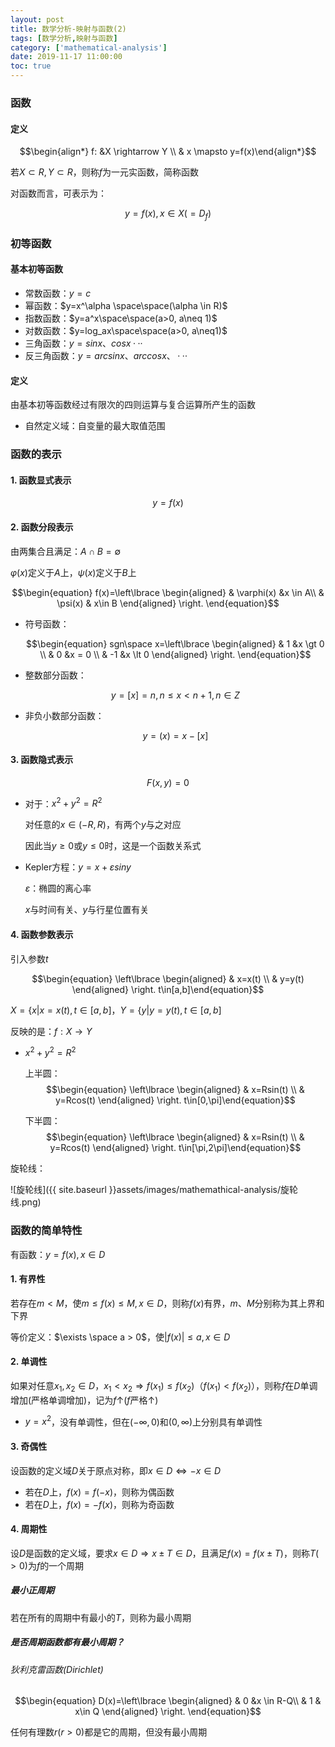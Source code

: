 ```yaml
---
layout: post
title: 数学分析-映射与函数(2)
tags: [数学分析,映射与函数]
category: ['mathematical-analysis']
date: 2019-11-17 11:00:00
toc: true
---
```


### 函数

#### 定义

$$\begin{align*} f: &X \rightarrow Y \\ & x \mapsto y=f(x)\end{align*}$$

若$X \subset R, Y\subset R$，则称$f$为一元实函数，简称函数

对函数而言，可表示为：

$$y=f(x), x\in X(=D_f)$$

### 初等函数

#### 基本初等函数

- 常数函数：$y=c$
- 幂函数：$y=x^\alpha \space\space(\alpha \in R)$
- 指数函数：$y=a^x\space\space(a>0, a\neq 1)$
- 对数函数：$y=log_ax\space\space(a>0, a\neq1)$
- 三角函数：$y=sinx、cosx ···$
- 反三角函数：$y=arc sinx、arccosx、···$

#### 定义

由基本初等函数经过有限次的四则运算与复合运算所产生的函数

- 自然定义域：自变量的最大取值范围

### 函数的表示

#### 1. 函数显式表示 

$$y=f(x)$$

#### 2. 函数分段表示

由两集合且满足：$A\cap B = \emptyset$

$\varphi(x)$定义于$A$上，$\psi(x)$定义于$B$上

$$\begin{equation} f(x)=\left\lbrace \begin{aligned}  & \varphi(x) &x \in A\\ & \psi(x) & x\in B \end{aligned} \right. \end{equation}$$

- 符号函数：

  $$\begin{equation} sgn\space x=\left\lbrace \begin{aligned}  & 1 &x \gt 0 \\  & 0 &x = 0 \\ & -1 &x \lt 0 \end{aligned} \right. \end{equation}$$

- 整数部分函数：

  $$y=[x]=n, n\le x \lt n+1, n \in Z$$

- 非负小数部分函数：

  $$y=(x)=x-[x]$$

#### 3. 函数隐式表示

$$F(x,y)=0$$

- 对于：$x^2+y^2=R^2$

  对任意的$x\in (-R, R)$，有两个$y$与之对应

  因此当$y\ge0$或$y\le0$时，这是一个函数关系式

- Kepler方程：$y=x+\varepsilon siny$

  $\varepsilon$：椭圆的离心率

  $x$与时间有关、$y$与行星位置有关

#### 4. 函数参数表示

引入参数$t$

$$\begin{equation} \left\lbrace \begin{aligned}  & x=x(t) \\ & y=y(t) \end{aligned} \right. t\in[a,b]\end{equation}$$

$X=\lbrace x \vert x = x(t), t \in [a,b]$，$Y=\lbrace y \vert y = y(t), t \in [a,b]$

反映的是：$f: X \rightarrow Y$

- $x^2+y^2=R^2$

  上半圆：$$\begin{equation} \left\lbrace \begin{aligned}  & x=Rsin(t) \\ & y=Rcos(t) \end{aligned} \right. t\in[0,\pi]\end{equation}$$

  下半圆：$$\begin{equation} \left\lbrace \begin{aligned}  & x=Rsin(t) \\ & y=Rcos(t) \end{aligned} \right. t\in[\pi,2\pi]\end{equation}$$

旋轮线：

![旋轮线]({{ site.baseurl }}assets/images/mathemathical-analysis/旋轮线.png)

### 函数的简单特性

 有函数：$y=f(x), x\in D$

#### 1. 有界性

若存在$m\lt M$，使$m\le f(x) \le M, x\in D$，则称$f(x)$有界，$m、M$分别称为其上界和下界

等价定义：$\exists \space a > 0$，使$\vert f(x)\vert \le a, x\in D$

#### 2. 单调性

如果对任意$x_1, x_2 \in D$，$x_1 < x_2 \Rightarrow f(x_1)\le f(x_2)$（$f(x_1)<f(x_2)$），则称$f$在$D$单调增加(严格单调增加)，记为$f\uparrow$($f$严格$\uparrow$)

- $y=x^2$，没有单调性，但在$(-\infty,0)$和$(0,\infty)$上分别具有单调性

#### 3. 奇偶性

设函数的定义域$D$关于原点对称，即$x\in D \Leftrightarrow -x \in D$

- 若在$D$上，$f(x)=f(-x)$，则称为偶函数
- 若在$D$上，$f(x)=-f(x)$，则称为奇函数

#### 4. 周期性

设$D$是函数的定义域，要求$x\in D \Rightarrow x \pm T \in D$，且满足$f(x) = f(x\pm T)$，则称$T(>0)$为$f$的一个周期

##### 最小正周期

若在所有的周期中有最小的$T$，则称为最小周期

##### 是否周期函数都有最小周期？

###### 狄利克雷函数(Dirichlet)

$$\begin{equation} D(x)=\left\lbrace \begin{aligned}  & 0 &x \in R-Q\\ & 1 & x\in Q \end{aligned} \right. \end{equation}$$

任何有理数$r(r>0)$都是它的周期，但没有最小周期 